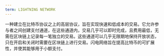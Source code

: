 ```yaml
---
term: LIGHTNING NETWORK
---
```


一种建立在比特币协议之上的高层协议，旨在实现快速和低成本的交易。它允许参与者之间创建支付通道，在这些通道内，交易几乎可以即时完成，且费用最低，无需在区块链上记录每一笔独立的交易。这些通道可以几乎无限期地保持开放状态，只在开启和关闭时需要在区块链上进行交易。闪电网络旨在提高比特币的可扩展性，并使其能够用于小额支付。